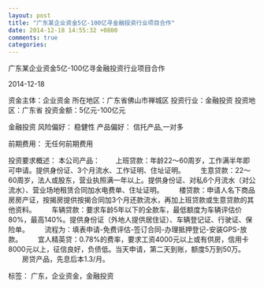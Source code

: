```yaml
---
layout: post
title: "广东某企业资金5亿-100亿寻金融投资行业项目合作"
date: 2014-12-18 14:55:32 +0800
comments: true
categories: 
---
```

广东某企业资金5亿-100亿寻金融投资行业项目合作



2014-12-18

资金主体：企业资金
所在地区：广东省佛山市禅城区
投资行业：金融投资
投资地区：广东省
投资金额：5亿元-100亿元

金融投资
风险偏好：
                            稳健性 
                                                                                产品偏好：
                            信托产品,一对多

前期费用：
无任何前期费用

投资要求概述：
本公司产品：
　　上班贷款：年龄22～60周岁，工作满半年即可申请。提供身份证、3个月流水、工作证明、住址证明。
　　生意贷款：22～60周岁，法人或股东，营业执照满一年以上。提供身份证、对私6个月流水（对公流水）、营业场地租赁合同加水电费单、住址证明。
　　楼贷款：申请人名下商品房房产证，按揭房提供按揭合同加3个月还款流水，再加上班贷款或生意贷款的其他资料。
　　车辆贷款：要求车龄5年以下的全款车，最低额度为车辆评估价80%，最高140%。提供身份证（外地人提供居住证）、车辆登记证、行驶证、保险单。
　　流程为：填表申请-免费评估-签订合同-办理抵押登记-安装GPS-放款。
　　宜人精英贷：0.78%的费率，要求工资4000元以上或有供房，信用卡8000元以上，征信良好，负债低。当天申请，第二天到账，额度5万到50万。
　　房贷产品，先息后本1.3/月。

标签：
广东，企业资金，金融投资

